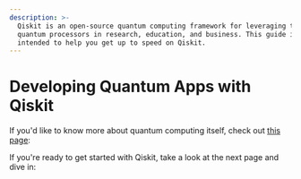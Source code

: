 ```yaml
---
description: >-
  Qiskit is an open-source quantum computing framework for leveraging today's
  quantum processors in research, education, and business. This guide is
  intended to help you get up to speed on Qiskit.
---
```


# Developing Quantum Apps with Qiskit

If you'd like to know more about quantum computing itself, check out [this page](https://www.research.ibm.com/ibm-q/learn/what-is-quantum-computing/):

If you're ready to get started with Qiskit, take a look at the next page and dive in:



